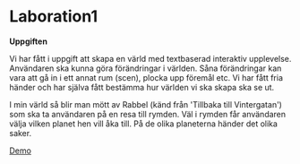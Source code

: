 # Laboration1

**Uppgiften**

Vi har fått i uppgift att skapa en värld med textbaserad interaktiv upplevelse. Användaren ska kunna göra förändringar i världen. Såna förändringar kan vara att gå in i ett annat rum (scen), plocka upp föremål etc. Vi har fått fria händer och har själva fått bestämma hur världen vi ska skapa ska se ut.

I min värld så blir man mött av Rabbel (känd från 'Tillbaka till Vintergatan') som ska ta användaren på en resa till rymden. Väl i rymden får användaren välja vilken planet hen vill åka till. På de olika planeterna händer det olika saker. 


[Demo](https://elinarnten.github.io/Laboration1/)
